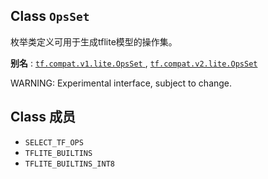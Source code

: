 

## Class  `OpsSet` 
枚举类定义可用于生成tflite模型的操作集。

**别名** : [ `tf.compat.v1.lite.OpsSet` ](/api_docs/python/tf/lite/OpsSet), [ `tf.compat.v2.lite.OpsSet` ](/api_docs/python/tf/lite/OpsSet)

WARNING: Experimental interface, subject to change.

## Class 成员
-  `SELECT_TF_OPS`  []()
-  `TFLITE_BUILTINS`  []()
-  `TFLITE_BUILTINS_INT8`  []()
